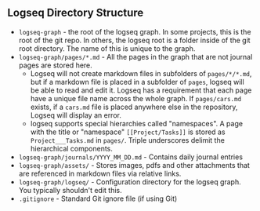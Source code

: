 ## Logseq Directory Structure

- `logseq-graph` - the root of the logseq graph. In some projects, this is the root of the git repo. In others, the logseq root is a folder inside of the git root directory. The name of this is unique to the graph.
- `logseq-graph/pages/*.md` - All the pages in the graph that are not journal pages are stored here. 
  - Logseq will not create markdown files in subfolders of `pages/*/*.md`, but if a markdown file is placed in a subfolder of `pages`, logseq will be able to read and edit it. Logseq has a requirement that each page have a unique file name across the whole graph. If `pages/cars.md` exists, if a `cars.md` file is placed anywhere else in the repository, Logseq will display an error.  
  - logseq supports special hierarchies called "namespaces". A page with the title or "namespace" `[[Project/Tasks]]` is stored as `Project___Tasks.md` in `pages/`. Triple underscores delimit the hierarchical components.
- `logseq-graph/journals/YYYY_MM_DD.md` - Contains daily journal entries
- `logseq-graph/assets/` - Stores images, pdfs and other attachments that are referenced in markdown files via relative links.
- `logseq-graph/logseq/` - Configuration directory for the logseq graph. You typically shouldn't edit this.
- `.gitignore` - Standard Git ignore file (if using Git)
